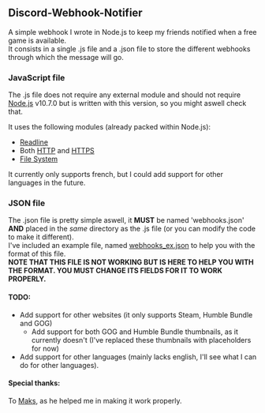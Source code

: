 ## Discord-Webhook-Notifier
A simple webhook I wrote in Node.js to keep my friends notified when a free game is available.  
It consists in a single .js file and a .json file to store the different webhooks through which the message will go.

### JavaScript file
The .js file does not require any external module and should not require [Node.js](https://nodejs.org/) v10.7.0 but is written with this version, so you might aswell check that.

It uses the following modules (already packed within Node.js):
- [Readline](https://nodejs.org/dist/latest-v10.x/docs/api/readline.html)
- Both [HTTP](https://nodejs.org/dist/latest-v10.x/docs/api/http.html) and [HTTPS](https://nodejs.org/dist/latest-v10.x/docs/api/https.html)
- [File System](https://nodejs.org/dist/latest-v10.x/docs/api/fs.html)

It currently only supports french, but I could add support for other languages in the future.

### JSON file
The .json file is pretty simple aswell, it **MUST** be named 'webhooks.json' **AND** placed in the *same* directory as the .js file (or you can modify the code to make it different).  
I've included an example file, named [webhooks_ex.json](https://github.com/Taink/Discord-Webhook-Notifier/blob/master/webhooks_ex.json) to help you with the format of this file.  
**NOTE THAT THIS FILE IS NOT WORKING BUT IS HERE TO HELP YOU WITH THE FORMAT. YOU MUST CHANGE ITS FIELDS FOR IT TO WORK PROPERLY.**

#### TODO:
- Add support for other websites (it only supports Steam, Humble Bundle and GOG)
  - Add support for both GOG and Humble Bundle thumbnails, as it currently doesn't (I've replaced these thumbnails with placeholders for now)
- Add support for other languages (mainly lacks english, I'll see what I can do for other languages).

#### Special thanks:
To [Maks](https://github.com/Maks-s), as he helped me in making it work properly.
